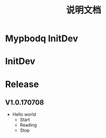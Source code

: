 ﻿---
layout: post
title: 说明文档
catagory: 分类
tags: [Git,InitDev]
keywords: markdown
destription: 
---

Mypbodq InitDev
===

# InitDev 

# Release
## V1.0.170708
* Hello world
  * Start
  * Reading 
  * Stop
